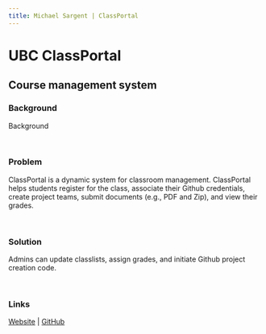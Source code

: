 ```yaml
---
title: Michael Sargent | ClassPortal
---
```


# UBC ClassPortal

## Course management system

### Background

Background

<br> 

### Problem

ClassPortal is a dynamic system for classroom management. ClassPortal helps students register for the class, associate their Github credentials, create project teams, submit documents (e.g., PDF and Zip), and view their grades.

<br> 

### Solution

Admins can update classlists, assign grades, and initiate Github project creation code.

<br> 

### Links

[Website][demo] | [GitHub][github] 

[github]: <https://github.com/ubccpsc/classportal/>
[demo]: <http://skaha.cs.ubc.ca:8020>
[blog]: <../../blog/classportal> 
